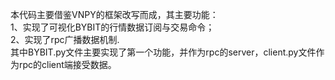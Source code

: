 本代码主要借鉴VNPY的框架改写而成，其主要功能：\
1、实现了可视化BYBIT的行情数据订阅与交易命令；\
2、实现了rpc广播数据机制.\
其中BYBIT.py文件主要实现了第一个功能，并作为rpc的server，client.py文件作为rpc的client端接受数据。